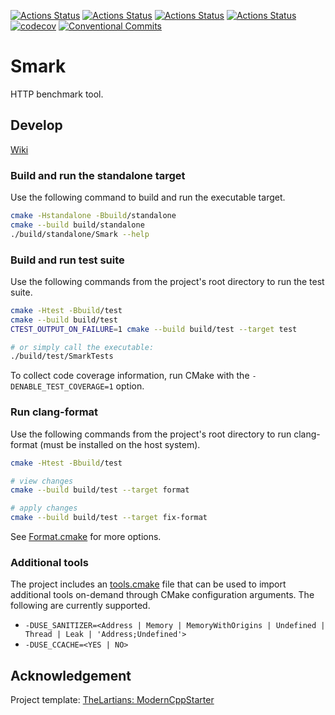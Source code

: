 [![Actions Status](https://github.com/RobertIndie/smark/workflows/Ubuntu/badge.svg)](https://github.com/RobertIndie/smark/actions)
[![Actions Status](https://github.com/RobertIndie/smark/workflows/Style/badge.svg)](https://github.com/RobertIndie/smark/actions)
[![Actions Status](https://github.com/RobertIndie/smark/workflows/Install/badge.svg)](https://github.com/RobertIndie/smark/actions)
[![Actions Status](https://github.com/RobertIndie/smark/workflows/Standalone/badge.svg)](https://github.com/RobertIndie/smark/actions)
[![codecov](https://codecov.io/gh/RobertIndie/smark/branch/master/graph/badge.svg)](https://codecov.io/gh/RobertIndie/smark)
[![Conventional Commits](https://img.shields.io/badge/Conventional%20Commits-1.0.0-yellow.svg)](https://conventionalcommits.org)

# Smark

HTTP benchmark tool.

## Develop

[Wiki](https://github.com/RobertIndie/smark/wiki)

### Build and run the standalone target

Use the following command to build and run the executable target.

```bash
cmake -Hstandalone -Bbuild/standalone
cmake --build build/standalone
./build/standalone/Smark --help
```

### Build and run test suite

Use the following commands from the project's root directory to run the test suite.

```bash
cmake -Htest -Bbuild/test
cmake --build build/test
CTEST_OUTPUT_ON_FAILURE=1 cmake --build build/test --target test

# or simply call the executable: 
./build/test/SmarkTests
```

To collect code coverage information, run CMake with the `-DENABLE_TEST_COVERAGE=1` option.

### Run clang-format

Use the following commands from the project's root directory to run clang-format (must be installed on the host system).

```bash
cmake -Htest -Bbuild/test

# view changes
cmake --build build/test --target format

# apply changes
cmake --build build/test --target fix-format
```

See [Format.cmake](https://github.com/TheLartians/Format.cmake) for more options.

### Additional tools

The project includes an [tools.cmake](cmake/tools.cmake) file that can be used to import additional tools on-demand through CMake configuration arguments.
The following are currently supported.

- `-DUSE_SANITIZER=<Address | Memory | MemoryWithOrigins | Undefined | Thread | Leak | 'Address;Undefined'>`
- `-DUSE_CCACHE=<YES | NO>`

## Acknowledgement

Project template: [TheLartians: ModernCppStarter](https://github.com/TheLartians/ModernCppStarter)

